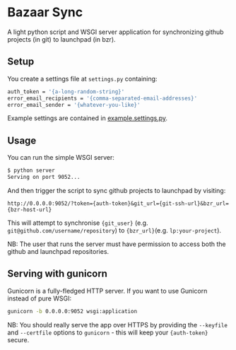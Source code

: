 Bazaar Sync
===

A light python script and WSGI server application for synchronizing github projects (in git) to launchpad (in bzr).

Setup
---

You create a settings file at `settings.py` containing:

``` bash
auth_token = '{a-long-random-string}'
error_email_recipients = '{comma-separated-email-addresses}'
error_email_sender = '{whatever-you-like}'
```

Example settings are contained in [example.settings.py](example.settings.py).

Usage
---

You can run the simple WSGI server:

``` bash
$ python server
Serving on port 9052...
```

And then trigger the script to sync github projects to launchpad  by visiting:

```
http://0.0.0.0:9052/?token={auth-token}&git_url={git-ssh-url}&bzr_url={bzr-host-url}
```

This will attempt to synchronise `{git_user}` (e.g. `git@github.com/username/repository`) to `{bzr_url}`(e.g. `lp:your-project`).

NB: The user that runs the server must have permission to access both the github and launchpad repositories.

Serving with gunicorn
---

Gunicorn is a fully-fledged HTTP server. If you want to use Gunicorn instead of pure WSGI:

``` bash
gunicorn -b 0.0.0.0:9052 wsgi:application
```

NB: You should really serve the app over HTTPS by providing the `--keyfile` and `--certfile` options to `gunicorn` - this will keep your `{auth-token}` secure.
